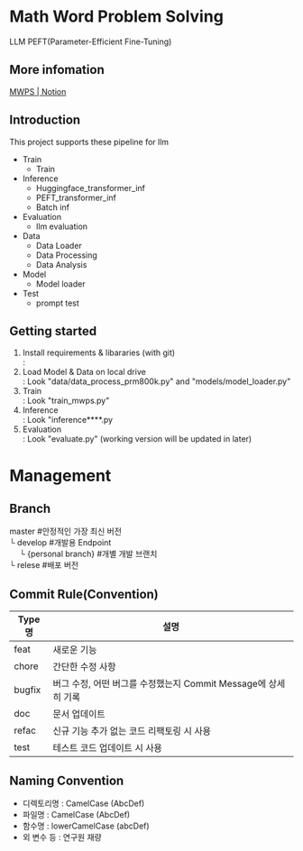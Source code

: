 # Math Word Problem Solving

LLM PEFT(Parameter-Efficient Fine-Tuning)

## More infomation

[MWPS | Notion](https://yeonghun.notion.site/Problem-Solving-with-LLM-PEFT-20f18a1c065a45cdb810bd6c01528865?pvs=4)

## Introduction

This project supports these pipeline for llm

- Train
  - Train
- Inference
  - Huggingface_transformer_inf
  - PEFT_transformer_inf
  - Batch inf
- Evaluation
  - llm evaluation
- Data
  - Data Loader
  - Data Processing
  - Data Analysis
- Model
  - Model loader
- Test
  - prompt test

## Getting started

1. Install requirements & libararies (with git)  
   :
2. Load Model & Data on local drive  
   : Look "data/data_process_prm800k.py" and "models/model_loader.py"
3. Train  
   : Look "train_mwps.py"
4. Inference  
   : Look "inference\*\*\*\*.py
5. Evaluation  
   : Look "evaluate.py" (working version will be updated in later)

# Management

## Branch

master #안정적인 가장 최신 버전  
└ develop #개발용 Endpoint  
　 └ {personal branch} #개별 개발 브랜치  
└ relese #배포 버전

## Commit Rule(Convention)

| Type명 | 설명                                                           |
| ------ | -------------------------------------------------------------- |
| feat   | 새로운 기능                                                    |
| chore  | 간단한 수정 사항                                               |
| bugfix | 버그 수정, 어떤 버그를 수정했는지 Commit Message에 상세히 기록 |
| doc    | 문서 업데이트                                                  |
| refac  | 신규 기능 추가 없는 코드 리팩토링 시 사용                      |
| test   | 테스트 코드 업데이트 시 사용                                   |

## Naming Convention

- 디렉토리명 : CamelCase (AbcDef)
- 파일명 : CamelCase (AbcDef)
- 함수명 : lowerCamelCase (abcDef)
- 외 변수 등 : 연구원 재량
